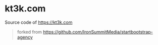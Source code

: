 # kt3k.com

Source code of https://kt3k.com

> forked from https://github.com/IronSummitMedia/startbootstrap-agency
